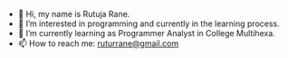 - 👋 Hi, my name is Rutuja Rane.
- 👀 I’m interested in programming and currently in the learning process. 
- 🌱 I’m currently learning as Programmer Analyst in College Multihexa.
- 📫 How to reach me: ruturrane@gmail.com

<!---
ru-rane/ru-rane is a ✨ special ✨ repository because its `README.md` (this file) appears on your GitHub profile.
You can click the Preview link to take a look at your changes.
--->
